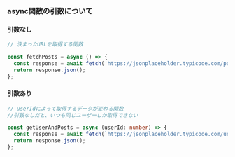### async関数の引数について
#### 引数なし
```next.js
// 決まったURLを取得する関数

const fetchPosts = async () => {
  const response = await fetch('https://jsonplaceholder.typicode.com/posts');
  return response.json();
};
```

#### 引数あり
```typescript
// userIdによって取得するデータが変わる関数
//引数なしだと、いつも同じユーザーしか取得できない

const getUserAndPosts = async (userId: number) => {
  const response = await fetch(`https://jsonplaceholder.typicode.com/users/${userId}`); //userId:3 → ユーザー3の情報
  return response.json();
};
```
